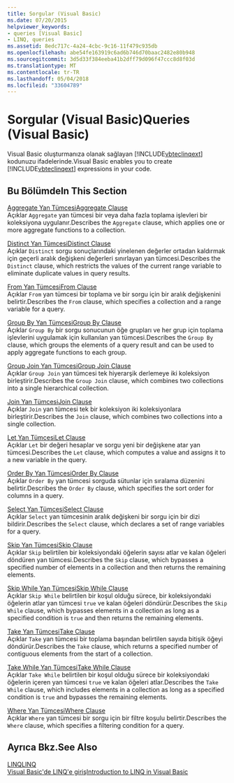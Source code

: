```yaml
---
title: Sorgular (Visual Basic)
ms.date: 07/20/2015
helpviewer_keywords:
- queries [Visual Basic]
- LINQ, queries
ms.assetid: 8edc717c-4a24-4cbc-9c16-11f479c935db
ms.openlocfilehash: abe54fe163919c6ad6b746d70baac2482e80b948
ms.sourcegitcommit: 3d5d33f384eeba41b2dff79d096f47ccc8d8f03d
ms.translationtype: MT
ms.contentlocale: tr-TR
ms.lasthandoff: 05/04/2018
ms.locfileid: "33604789"
---
```

# <a name="queries-visual-basic"></a><span data-ttu-id="13d55-102">Sorgular (Visual Basic)</span><span class="sxs-lookup"><span data-stu-id="13d55-102">Queries (Visual Basic)</span></span>
<span data-ttu-id="13d55-103">Visual Basic oluşturmanıza olanak sağlayan [!INCLUDE[vbteclinqext](~/includes/vbteclinqext-md.md)] kodunuzu ifadelerinde.</span><span class="sxs-lookup"><span data-stu-id="13d55-103">Visual Basic enables you to create [!INCLUDE[vbteclinqext](~/includes/vbteclinqext-md.md)] expressions in your code.</span></span>  
  
## <a name="in-this-section"></a><span data-ttu-id="13d55-104">Bu Bölümde</span><span class="sxs-lookup"><span data-stu-id="13d55-104">In This Section</span></span>  
 [<span data-ttu-id="13d55-105">Aggregate Yan Tümcesi</span><span class="sxs-lookup"><span data-stu-id="13d55-105">Aggregate Clause</span></span>](../../../visual-basic/language-reference/queries/aggregate-clause.md)  
 <span data-ttu-id="13d55-106">Açıklar `Aggregate` yan tümcesi bir veya daha fazla toplama işlevleri bir koleksiyona uygulanır.</span><span class="sxs-lookup"><span data-stu-id="13d55-106">Describes the `Aggregate` clause, which applies one or more aggregate functions to a collection.</span></span>  
  
 [<span data-ttu-id="13d55-107">Distinct Yan Tümcesi</span><span class="sxs-lookup"><span data-stu-id="13d55-107">Distinct Clause</span></span>](../../../visual-basic/language-reference/queries/distinct-clause.md)  
 <span data-ttu-id="13d55-108">Açıklar `Distinct` sorgu sonuçlarındaki yinelenen değerler ortadan kaldırmak için geçerli aralık değişkeni değerleri sınırlayan yan tümcesi.</span><span class="sxs-lookup"><span data-stu-id="13d55-108">Describes the `Distinct` clause, which restricts the values of the current range variable to eliminate duplicate values in query results.</span></span>  
  
 [<span data-ttu-id="13d55-109">From Yan Tümcesi</span><span class="sxs-lookup"><span data-stu-id="13d55-109">From Clause</span></span>](../../../visual-basic/language-reference/queries/from-clause.md)  
 <span data-ttu-id="13d55-110">Açıklar `From` yan tümcesi bir toplama ve bir sorgu için bir aralık değişkenini belirtir.</span><span class="sxs-lookup"><span data-stu-id="13d55-110">Describes the `From` clause, which specifies a collection and a range variable for a query.</span></span>  
  
 [<span data-ttu-id="13d55-111">Group By Yan Tümcesi</span><span class="sxs-lookup"><span data-stu-id="13d55-111">Group By Clause</span></span>](../../../visual-basic/language-reference/queries/group-by-clause.md)  
 <span data-ttu-id="13d55-112">Açıklar `Group By` bir sorgu sonucunun öğe grupları ve her grup için toplama işlevlerini uygulamak için kullanılan yan tümcesi.</span><span class="sxs-lookup"><span data-stu-id="13d55-112">Describes the `Group By` clause, which groups the elements of a query result and can be used to apply aggregate functions to each group.</span></span>  
  
 [<span data-ttu-id="13d55-113">Group Join Yan Tümcesi</span><span class="sxs-lookup"><span data-stu-id="13d55-113">Group Join Clause</span></span>](../../../visual-basic/language-reference/queries/group-join-clause.md)  
 <span data-ttu-id="13d55-114">Açıklar `Group Join` yan tümcesi tek hiyerarşik derlemeye iki koleksiyon birleştirir.</span><span class="sxs-lookup"><span data-stu-id="13d55-114">Describes the `Group Join` clause, which combines two collections into a single hierarchical collection.</span></span>  
  
 [<span data-ttu-id="13d55-115">Join Yan Tümcesi</span><span class="sxs-lookup"><span data-stu-id="13d55-115">Join Clause</span></span>](../../../visual-basic/language-reference/queries/join-clause.md)  
 <span data-ttu-id="13d55-116">Açıklar `Join` yan tümcesi tek bir koleksiyon iki koleksiyonlara birleştirir.</span><span class="sxs-lookup"><span data-stu-id="13d55-116">Describes the `Join` clause, which combines two collections into a single collection.</span></span>  
  
 [<span data-ttu-id="13d55-117">Let Yan Tümcesi</span><span class="sxs-lookup"><span data-stu-id="13d55-117">Let Clause</span></span>](../../../visual-basic/language-reference/queries/let-clause.md)  
 <span data-ttu-id="13d55-118">Açıklar `Let` bir değeri hesaplar ve sorgu yeni bir değişkene atar yan tümcesi.</span><span class="sxs-lookup"><span data-stu-id="13d55-118">Describes the `Let` clause, which computes a value and assigns it to a new variable in the query.</span></span>  
  
 [<span data-ttu-id="13d55-119">Order By Yan Tümcesi</span><span class="sxs-lookup"><span data-stu-id="13d55-119">Order By Clause</span></span>](../../../visual-basic/language-reference/queries/order-by-clause.md)  
 <span data-ttu-id="13d55-120">Açıklar `Order By` yan tümcesi sorguda sütunlar için sıralama düzenini belirtir.</span><span class="sxs-lookup"><span data-stu-id="13d55-120">Describes the `Order By` clause, which specifies the sort order for columns in a query.</span></span>  
  
 [<span data-ttu-id="13d55-121">Select Yan Tümcesi</span><span class="sxs-lookup"><span data-stu-id="13d55-121">Select Clause</span></span>](../../../visual-basic/language-reference/queries/select-clause.md)  
 <span data-ttu-id="13d55-122">Açıklar `Select` yan tümcesinin aralık değişkeni bir sorgu için bir dizi bildirir.</span><span class="sxs-lookup"><span data-stu-id="13d55-122">Describes the `Select` clause, which declares a set of range variables for a query.</span></span>  
  
 [<span data-ttu-id="13d55-123">Skip Yan Tümcesi</span><span class="sxs-lookup"><span data-stu-id="13d55-123">Skip Clause</span></span>](../../../visual-basic/language-reference/queries/skip-clause.md)  
 <span data-ttu-id="13d55-124">Açıklar `Skip` belirtilen bir koleksiyondaki öğelerin sayısı atlar ve kalan öğeleri döndüren yan tümcesi.</span><span class="sxs-lookup"><span data-stu-id="13d55-124">Describes the `Skip` clause, which bypasses a specified number of elements in a collection and then returns the remaining elements.</span></span>  
  
 [<span data-ttu-id="13d55-125">Skip While Yan Tümcesi</span><span class="sxs-lookup"><span data-stu-id="13d55-125">Skip While Clause</span></span>](../../../visual-basic/language-reference/queries/skip-while-clause.md)  
 <span data-ttu-id="13d55-126">Açıklar `Skip While` belirtilen bir koşul olduğu sürece, bir koleksiyondaki öğelerin atlar yan tümcesi `true` ve kalan öğeleri döndürür.</span><span class="sxs-lookup"><span data-stu-id="13d55-126">Describes the `Skip While` clause, which bypasses elements in a collection as long as a specified condition is `true` and then returns the remaining elements.</span></span>  
  
 [<span data-ttu-id="13d55-127">Take Yan Tümcesi</span><span class="sxs-lookup"><span data-stu-id="13d55-127">Take Clause</span></span>](../../../visual-basic/language-reference/queries/take-clause.md)  
 <span data-ttu-id="13d55-128">Açıklar `Take` yan tümcesi bir toplama başından belirtilen sayıda bitişik öğeyi döndürür.</span><span class="sxs-lookup"><span data-stu-id="13d55-128">Describes the `Take` clause, which returns a specified number of contiguous elements from the start of a collection.</span></span>  
  
 [<span data-ttu-id="13d55-129">Take While Yan Tümcesi</span><span class="sxs-lookup"><span data-stu-id="13d55-129">Take While Clause</span></span>](../../../visual-basic/language-reference/queries/take-while-clause.md)  
 <span data-ttu-id="13d55-130">Açıklar `Take While` belirtilen bir koşul olduğu sürece bir koleksiyondaki öğelerin içeren yan tümcesi `true` ve kalan öğeleri atlar.</span><span class="sxs-lookup"><span data-stu-id="13d55-130">Describes the `Take While` clause, which includes elements in a collection as long as a specified condition is `true` and bypasses the remaining elements.</span></span>  
  
 [<span data-ttu-id="13d55-131">Where Yan Tümcesi</span><span class="sxs-lookup"><span data-stu-id="13d55-131">Where Clause</span></span>](../../../visual-basic/language-reference/queries/where-clause.md)  
 <span data-ttu-id="13d55-132">Açıklar `Where` yan tümcesi bir sorgu için bir filtre koşulu belirtir.</span><span class="sxs-lookup"><span data-stu-id="13d55-132">Describes the `Where` clause, which specifies a filtering condition for a query.</span></span>  
  
## <a name="see-also"></a><span data-ttu-id="13d55-133">Ayrıca Bkz.</span><span class="sxs-lookup"><span data-stu-id="13d55-133">See Also</span></span>  
 [<span data-ttu-id="13d55-134">LINQ</span><span class="sxs-lookup"><span data-stu-id="13d55-134">LINQ</span></span>](../../../visual-basic/programming-guide/language-features/linq/index.md)  
 [<span data-ttu-id="13d55-135">Visual Basic'de LINQ'e giriş</span><span class="sxs-lookup"><span data-stu-id="13d55-135">Introduction to LINQ in Visual Basic</span></span>](../../../visual-basic/programming-guide/language-features/linq/introduction-to-linq.md)
